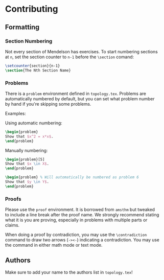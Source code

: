# Contributing

## Formatting

### Section Numbering
Not every section of Mendelson has exercises.
To start numbering sections at `n`, set the section counter to `n-1` before the `\section` comand:

```latex
\setcounter{section}{n-1}
\section{The Nth Section Name}
```

### Problems

There is a `problem` environment defined in `topology.tex`.
Problems are automatically numbered by default, but you can set what problem number by hand if you're skipping some problems.

Examples:

Using automatic numbering:
```latex
\begin{problem}
Show that $x^2 = x*x$.
\end{problem}
```

Manually numbering:
```latex
\begin{problem}[5]
Show that $x \in X$.
\end{problem}

\begin{problem} % Will automatically be numbered as problem 6
Show that $y \in Y$.
\end{problem}
```

### Proofs

Please use the `proof` environment.
It is borrowed from `amsthm` but tweaked to include a line break after the proof name.
We strongly recommend stating what it is you are proving, especially in problems with multiple parts or claims.

When doing a proof by contradiction, you may use the `\contradiction` command to draw two arrows (`-><-`) indicating a contradiction.
You may use the command in either math mode or text mode.

## Authors
Make sure to add your name to the authors list in `topology.tex`!
